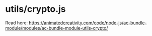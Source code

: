 # utils/crypto.js

Read here: <https://animatedcreativity.com/code/node-js/ac-bundle-module/modules/ac-bundle-module-utils-crypto/>
